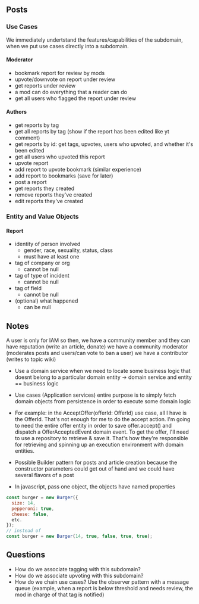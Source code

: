 ## Posts

### Use Cases

We immediately undertstand the features/capabilities of the subdomain, when we put use cases directly into a subdomain.

#### Moderator

- bookmark report for review by mods
- upvote/downvote on report under review
- get reports under review
- a mod can do everything that a reader can do
- get all users who flagged the report under review

#### Authors

- get reports by tag
- get all reports by tag (show if the report has been edited like yt comment)
- get reports by id: get tags, upvotes, users who upvoted, and whether it's been edited
- get all users who upvoted this report
- upvote report
- add report to upvote bookmark (similar experience)
- add report to bookmarks (save for later)
- post a report
- get reports they created
- remove reports they've created
- edit reports they've created

### Entity and Value Objects

#### Report

- identity of person involved
  - gender, race, sexuality, status, class
  - must have at least one
- tag of company or org
  - cannot be null
- tag of type of incident
  - cannot be null
- tag of field
  - cannot be null
- (optional) what happened
  - can be null

## Notes

A user is only for IAM
so then, we have a community member and they can have reputation (write an article, donate)
we have a community moderator (moderates posts and users/can vote to ban a user)
we have a contributor (writes to topic wiki)

- Use a domain service when we need to locate some business logic that doesnt belong to a particular domain entity -> domain service and entity == business logic
- Use cases (Application services) entire purpose is to simply fetch domain objects from persistence in order to execute some domain logic
- For example: in the AcceptOffer(offerId: OfferId) use case, all I have is the OfferId. That's not enough for me to do the accept action. I'm going to need the entire offer entity in order to save offer.accept() and dispatch a OfferAcceptedEvent domain event. To get the offer, I'll need to use a repository to retrieve & save it. That's how they're responsible for retrieving and spinning up an execution environment with domain entities.

- Possible Builder pattern for posts and article creation because the constructor parameters could get out of hand and we could have several flavors of a post
- In javascript, pass one object, the objects have named properties

```javascript
const burger = new Burger({
  size: 14,
  pepperoni: true,
  cheese: false,
  etc.
});
// instead of
const burger = new Burger(14, true, false, true, true);
```

## Questions

- How do we associate tagging with this subdomain?
- How do we associate upvoting with this subdomain?
- How do we chain use cases? Use the observer pattern with a message queue (example, when a report is below threshold and needs review, the mod in charge of that tag is notified)
